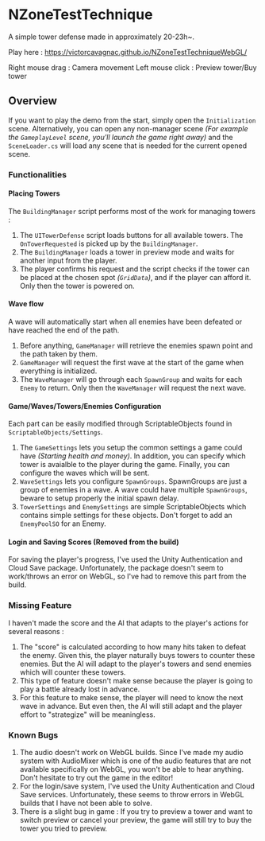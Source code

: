# NZoneTestTechnique

A simple tower defense made in approximately 20-23h~.

Play here : https://victorcavagnac.github.io/NZoneTestTechniqueWebGL/

Right mouse drag : Camera movement
Left mouse click : Preview tower/Buy tower

## Overview

If you want to play the demo from the start, simply open the `Initialization` scene.
Alternatively, you can open any non-manager scene _(For example the `GameplayLevel` scene, you'll launch the game right away)_ and the `SceneLoader.cs` will load any scene that is needed for the current opened scene.

### Functionalities

#### Placing Towers

The `BuildingManager` script performs most of the work for managing towers :

1. The `UITowerDefense` script loads buttons for all available towers. The `OnTowerRequested` is picked up by the `BuildingManager`.
2. The `BuildingManager` loads a tower in preview mode and waits for another input from the player.
3. The player confirms his request and the script checks if the tower can be placed at the chosen spot _(`GridData`)_, and if the player can afford it. Only then the tower is powered on.

#### Wave flow

A wave will automatically start when all enemies have been defeated or have reached the end of the path.

1. Before anything, `GameManager` will retrieve the enemies spawn point and the path taken by them.
2. `GameManager` will request the first wave at the start of the game when everything is initialized.
3. The `WaveManager` will go through each `SpawnGroup` and waits for each `Enemy` to return. Only then the `WaveManager` will request the next wave.

#### Game/Waves/Towers/Enemies Configuration

Each part can be easily modified through ScriptableObjects found in `ScriptableObjects/Settings`.

1. The `GameSettings` lets you setup the common settings a game could have _(Starting health and money)_. In addition, you can specify which tower is avaialble to the player during the game. Finally, you can configure the waves which will be sent.
2. `WaveSettings` lets you configure `SpawnGroups`. SpawnGroups are just a group of enemies in a wave. A wave could have multiple `SpawnGroups`, beware to setup properly the initial spawn delay.
3. `TowerSettings` and `EnemySettings` are simple ScriptableObjects which contains simple settings for these objects. Don't forget to add an `EnemyPoolSO` for an Enemy.

#### Login and Saving Scores (Removed from the build)

For saving the player's progress, I've used the Unity Authentication and Cloud Save package. Unfortunately, the package doesn't seem to work/throws an error on WebGL, so I've had to remove this part from the build.

### Missing Feature

I haven't made the score and the AI that adapts to the player's actions for several reasons :

1. The "score" is calculated according to how many hits taken to defeat the enemy. Given this, the player naturally buys towers to counter these enemies. But the AI will adapt to the player's towers and send enemies which will counter these towers.
2. This type of feature doesn't make sense because the player is going to play a battle already lost in advance.
3. For this feature to make sense, the player will need to know the next wave in advance. But even then, the AI will still adapt and the player effort to "strategize" will be meaningless.

### Known Bugs

1. The audio doesn't work on WebGL builds. Since I've made my audio system with AudioMixer which is one of the audio features that are not available specifically on WebGL, you won't be able to hear anything. Don't hesitate to try out the game in the editor!
2. For the login/save system, I've used the Unity Authentication and Cloud Save services. Unfortunately, these seems to throw errors in WebGL builds that I have not been able to solve.
3. There is a slight bug in game : If you try to preview a tower and want to switch preview or cancel your preview, the game will still try to buy the tower you tried to preview.